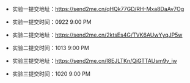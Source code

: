 - 实验一提交地址：https://send2me.cn/qHQk77GD/RH-Mxa8DaAv7Og
- 实验一提交时间：0922 9:00 PM


- 实验二提交地址：https://send2me.cn/2ktsEs4G/TVK6AUwYyqJP5w
- 实验二提交时间：1013 9:00 PM

- 实验三提交地址：https://send2me.cn/I8EJLTKn/QiGTTAUsm9v_iw
- 实验三提交时间：1020 9:00 PM
